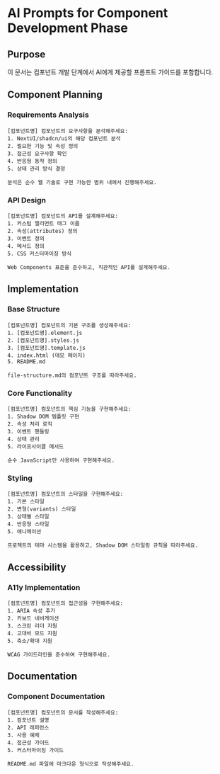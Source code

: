 # AI Prompts for Component Development Phase

## Purpose
이 문서는 컴포넌트 개발 단계에서 AI에게 제공할 프롬프트 가이드를 포함합니다.

## Component Planning

### Requirements Analysis
```prompt
[컴포넌트명] 컴포넌트의 요구사항을 분석해주세요:
1. NextUI/shadcn/ui의 해당 컴포넌트 분석
2. 필요한 기능 및 속성 정의
3. 접근성 요구사항 확인
4. 반응형 동작 정의
5. 상태 관리 방식 결정

분석은 순수 웹 기술로 구현 가능한 범위 내에서 진행해주세요.
```

### API Design
```prompt
[컴포넌트명] 컴포넌트의 API를 설계해주세요:
1. 커스텀 엘리먼트 태그 이름
2. 속성(attributes) 정의
3. 이벤트 정의
4. 메서드 정의
5. CSS 커스터마이징 방식

Web Components 표준을 준수하고, 직관적인 API를 설계해주세요.
```

## Implementation

### Base Structure
```prompt
[컴포넌트명] 컴포넌트의 기본 구조를 생성해주세요:
1. [컴포넌트명].element.js
2. [컴포넌트명].styles.js
3. [컴포넌트명].template.js
4. index.html (데모 페이지)
5. README.md

file-structure.md의 컴포넌트 구조를 따라주세요.
```

### Core Functionality
```prompt
[컴포넌트명] 컴포넌트의 핵심 기능을 구현해주세요:
1. Shadow DOM 템플릿 구현
2. 속성 처리 로직
3. 이벤트 핸들링
4. 상태 관리
5. 라이프사이클 메서드

순수 JavaScript만 사용하여 구현해주세요.
```

### Styling
```prompt
[컴포넌트명] 컴포넌트의 스타일을 구현해주세요:
1. 기본 스타일
2. 변형(variants) 스타일
3. 상태별 스타일
4. 반응형 스타일
5. 애니메이션

프로젝트의 테마 시스템을 활용하고, Shadow DOM 스타일링 규칙을 따라주세요.
```

## Accessibility

### A11y Implementation
```prompt
[컴포넌트명] 컴포넌트의 접근성을 구현해주세요:
1. ARIA 속성 추가
2. 키보드 네비게이션
3. 스크린 리더 지원
4. 고대비 모드 지원
5. 축소/확대 지원

WCAG 가이드라인을 준수하여 구현해주세요.
```

## Documentation

### Component Documentation
```prompt
[컴포넌트명] 컴포넌트의 문서를 작성해주세요:
1. 컴포넌트 설명
2. API 레퍼런스
3. 사용 예제
4. 접근성 가이드
5. 커스터마이징 가이드

README.md 파일에 마크다운 형식으로 작성해주세요.
```